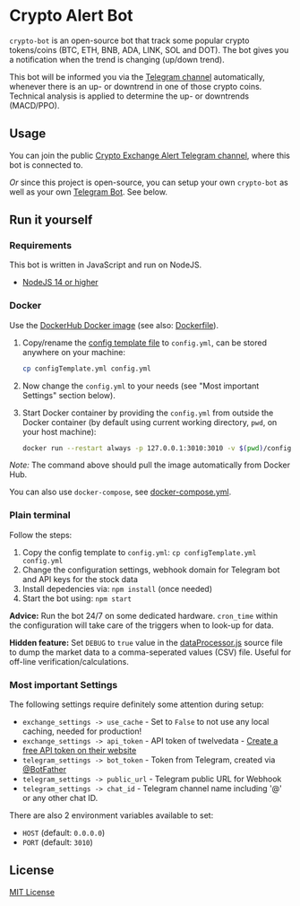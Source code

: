 # Crypto Alert Bot

`crypto-bot` is an open-source bot that track some popular crypto tokens/coins (BTC, ETH, BNB, ADA, LINK, SOL and DOT). The bot gives you a notification when the trend is changing (up/down trend).

This bot will be informed you via the [Telegram channel](https://t.me/crypto_exchange_updates) automatically, whenever there is an up- or downtrend in one of those crypto coins. Technical analysis is applied to determine the up- or downtrends (MACD/PPO).

## Usage

You can join the public [Crypto Exchange Alert Telegram channel](https://t.me/crypto_exchange_updates), where this bot is connected to.

*Or* since this project is open-source, you can setup your own `crypto-bot` as well as your own [Telegram Bot](https://core.telegram.org/bots). See below.

## Run it yourself

### Requirements

This bot is written in JavaScript and run on NodeJS.

* [NodeJS 14 or higher](https://nodejs.org/en/download/)

### Docker

Use the [DockerHub Docker image](https://hub.docker.com/repository/docker/danger89/crypto-bot) (see also: [Dockerfile](Dockerfile)).

1. Copy/rename the [config template file](configTemplate.yml) to `config.yml`, can be stored anywhere on your machine:

    ```sh
    cp configTemplate.yml config.yml
    ```

2. Now change the `config.yml` to your needs (see "Most important Settings" section below).
3. Start Docker container by providing the `config.yml` from outside the Docker container (by default using current working directory, `pwd`, on your host machine):

    ```sh
    docker run --restart always -p 127.0.0.1:3010:3010 -v $(pwd)/config.yml:/app/config.yml -d danger89/crypto-bot
    ```

*Note:* The command above should pull the image automatically from Docker Hub.

You can also use `docker-compose`, see [docker-compose.yml](docker-compose.yml).

### Plain terminal

Follow the steps:

1. Copy the config template to `config.yml`: `cp configTemplate.yml config.yml`
2. Change the configuration settings, webhook domain for Telegram bot and API keys for the stock data
3. Install depedencies via: `npm install` (once needed)
4. Start the bot using: `npm start`

**Advice:** Run the bot 24/7 on some dedicated hardware. `cron_time` within the configuration will take care of the triggers when to look-up for data.

**Hidden feature:** Set `DEBUG` to `true` value in the [dataProcessor.js](src/dataProcessor.js) source file to dump the market data to a comma-seperated values (CSV) file. Useful for off-line verification/calculations.

### Most important Settings

The following settings require definitely some attention during setup:

* `exchange_settings -> use_cache` - Set to `False` to not use any local caching, needed for production!
* `exchange_settings -> api_token` - API token of twelvedata - [Create a free API token on their website](https://twelvedata.com/apikey)
* `telegram_settings -> bot_token` - Token from Telegram, created via [@BotFather](https://telegram.me/BotFather)
* `telegram_settings -> public_url` - Telegram public URL for Webhook
* `telegram_settings -> chat_id` - Telegram channel name including '@' or any other chat ID.

There are also 2 environment variables available to set:

* `HOST` (default: `0.0.0.0`)
* `PORT` (default: `3010`)

## License

[MIT License](LICENSE)
